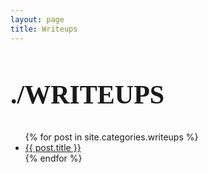 ```yaml
---
layout: page
title: Writeups
---
```


<section>

  <h2 style="font-family: 'ohgodno';font-size: 300%;">./WRITEUPS</h2>
  <ul>
    {% for post in site.categories.writeups %}
      <li><a href="{{ post.url }}">{{ post.title }}</a></li>
    {% endfor %}
  </ul>

<!-- <h4>site tags are : {{ site.tags }}</h4> -->
</section>
